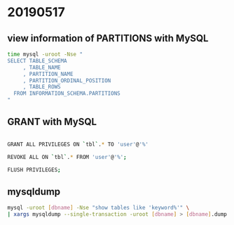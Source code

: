 # 20190517

## view information of PARTITIONS with MySQL

```sh
time mysql -uroot -Nse "
SELECT TABLE_SCHEMA
     , TABLE_NAME
     , PARTITION_NAME
     , PARTITION_ORDINAL_POSITION
     , TABLE_ROWS
  FROM INFORMATION_SCHEMA.PARTITIONS
"
```

## GRANT with MySQL

```sh

GRANT ALL PRIVILEGES ON `tbl`.* TO 'user'@'%'

REVOKE ALL ON `tbl`.* FROM 'user'@'%';

FLUSH PRIVILEGES;

```

## mysqldump

```sh
mysql -uroot [dbname] -Nse "show tables like 'keyword%'" \
| xargs mysqldump --single-transaction -uroot [dbname] > [dbname].dump
```


